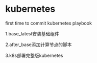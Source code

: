 # kubernetes
first time to commit kubernetes playbook

1.base_latest安装基础组件

2.after_base添加计算节点的脚本

3.k8s部署完整版kubernetes
